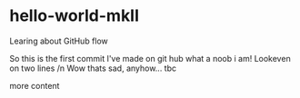 # hello-world-mkII
Learing about GitHub flow

So this is the first commit I've made on git hub what a noob i am!
Lookeven on two lines /n
Wow thats sad, anyhow... tbc

more content
